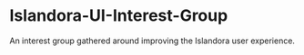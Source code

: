 # Islandora-UI-Interest-Group
An interest group gathered around improving the Islandora user experience.
